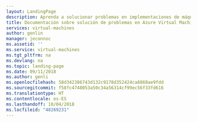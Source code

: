 ```yaml
---
layout: LandingPage
description: Aprenda a solucionar problemas en implementaciones de máquinas virtuales.
title: Documentación sobre solución de problemas en Azure Virtual Machines | Microsoft Docs
services: virtual-machines
author: genlin
manager: jeconnoc
ms.assetid: ''
ms.service: virtual-machines
ms.tgt_pltfrm: na
ms.devlang: na
ms.topic: landing-page
ms.date: 09/11/2018
ms.author: genli
ms.openlocfilehash: 58d342386743d132c9178d352424ca6860ae9fdd
ms.sourcegitcommit: f58fc4748053a50c34a56314cf99ec56f33fd616
ms.translationtype: HT
ms.contentlocale: es-ES
ms.lasthandoff: 10/04/2018
ms.locfileid: "48269231"
---
```

